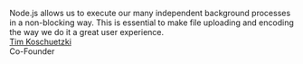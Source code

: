 Node.js allows us to execute our many independent background processes in a non-blocking way. This is essential to make file uploading and encoding the way we do it a great user experience.  
[Tim Koschuetzki](http://transloadit.com)  
Co-Founder
